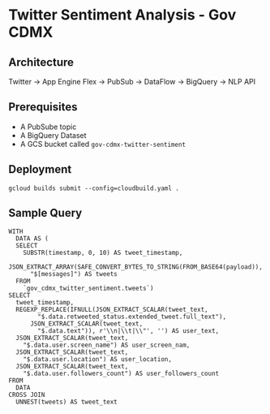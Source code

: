 # Twitter Sentiment Analysis - Gov CDMX

## Architecture
Twitter -> App Engine Flex -> PubSub -> DataFlow -> BigQuery -> NLP API

## Prerequisites
 - A PubSube topic
 - A BigQuery Dataset
 - A GCS bucket called `gov-cdmx-twitter-sentiment`

## Deployment
`gcloud builds submit --config=cloudbuild.yaml .`

## Sample Query
```
WITH
  DATA AS (
  SELECT
    SUBSTR(timestamp, 0, 10) AS tweet_timestamp,
    JSON_EXTRACT_ARRAY(SAFE_CONVERT_BYTES_TO_STRING(FROM_BASE64(payload)),
      "$[messages]") AS tweets
  FROM
    `gov_cdmx_twitter_sentiment.tweets`)
SELECT
  tweet_timestamp,
  REGEXP_REPLACE(IFNULL(JSON_EXTRACT_SCALAR(tweet_text,
        "$.data.retweeted_status.extended_tweet.full_text"),
      JSON_EXTRACT_SCALAR(tweet_text,
        "$.data.text")), r'\\n|\\t|\\"', '') AS user_text,
  JSON_EXTRACT_SCALAR(tweet_text,
    "$.data.user.screen_name") AS user_screen_nam,
  JSON_EXTRACT_SCALAR(tweet_text,
    "$.data.user.location") AS user_location,
  JSON_EXTRACT_SCALAR(tweet_text,
    "$.data.user.followers_count") AS user_followers_count
FROM
  DATA
CROSS JOIN
  UNNEST(tweets) AS tweet_text
```